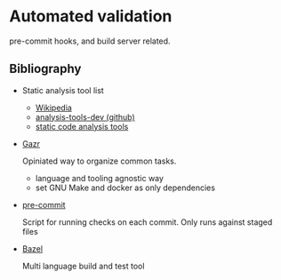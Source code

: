 # Automated validation

pre-commit hooks, and build server related.

## Bibliography

* Static analysis tool list
    * [Wikipedia](https://en.wikipedia.org/wiki/List_of_tools_for_static_code_analysis)
    * [analysis-tools-dev (github)](https://github.com/analysis-tools-dev/static-analysis)
    * [static code analysis tools](https://www.mycplus.com/featured-articles/best-static-code-analysis-and-review-tools/)
* [Gazr](https://gazr.io/)

    Opiniated way to organize common tasks.

    * language and tooling agnostic way
    * set GNU Make and docker as only dependencies

* [pre-commit](https://pre-commit.com/)

    Script for running checks on each commit.
    Only runs against staged files

* [Bazel](https://bazel.build/)
   
   Multi language build and test tool
